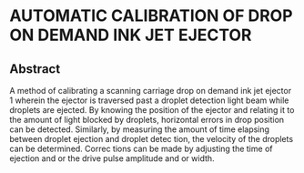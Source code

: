# AUTOMATIC CALIBRATION OF DROP ON DEMAND INK JET EJECTOR

## Abstract
A method of calibrating a scanning carriage drop on demand ink jet ejector 1 wherein the ejector is traversed past a droplet detection light beam while droplets are ejected. By knowing the position of the ejector and relating it to the amount of light blocked by droplets, horizontal errors in drop position can be detected. Similarly, by measuring the amount of time elapsing between droplet ejection and droplet detec tion, the velocity of the droplets can be determined. Correc tions can be made by adjusting the time of ejection and or the drive pulse amplitude and or width.